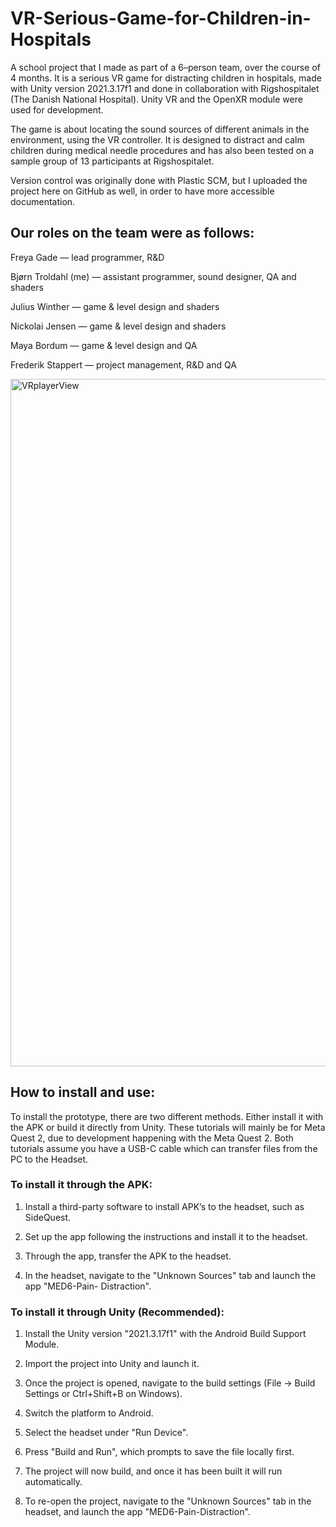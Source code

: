 # VR-Serious-Game-for-Children-in-Hospitals
A school project that I made as part of a 6–person team, over the course of 4 months. 
It is a serious VR game for distracting children in hospitals, made with Unity version 2021.3.17f1 and done in collaboration with Rigshospitalet (The Danish National Hospital). 
Unity VR and the OpenXR module were used for development.

The game is about locating the sound sources of different animals in the environment, using the VR controller. It is designed to distract and calm children during medical needle procedures
and has also been tested on a sample group of 13 participants at Rigshospitalet. 

Version control was originally done with Plastic SCM, but I uploaded the project here on GitHub as well, in order to have more accessible documentation.

## Our roles on the team were as follows:

Freya Gade — lead programmer, R&D

Bjørn Troldahl (me) — assistant programmer, sound designer, QA and shaders

Julius Winther — game & level design and shaders

Nickolai Jensen — game & level design and shaders

Maya Bordum — game & level design and QA

Frederik Stappert — project management, R&D and QA

<img src="https://github.com/user-attachments/assets/3d204dc4-9931-4313-8d39-720b0cc749bd" alt="VRplayerView" width="1100">

## How to install and use:

To install the prototype, there are two different methods. Either install it with the APK or
build it directly from Unity. These tutorials will mainly be for Meta Quest 2, due to development happening with the Meta Quest 2. Both tutorials assume you have a USB-C cable
which can transfer files from the PC to the Headset.

### To install it through the APK:
1. Install a third-party software to install APK’s to the headset, such as SideQuest.

2. Set up the app following the instructions and install it to the headset.

3. Through the app, transfer the APK to the headset.

4. In the headset, navigate to the "Unknown Sources" tab and launch the app "MED6-Pain-
Distraction".

### To install it through Unity (Recommended):
1. Install the Unity version "2021.3.17f1" with the Android Build Support Module.

2. Import the project into Unity and launch it.

3. Once the project is opened, navigate to the build settings (File → Build Settings or
Ctrl+Shift+B on Windows).

4. Switch the platform to Android.

5. Select the headset under "Run Device".

6. Press "Build and Run", which prompts to save the file locally first.

7. The project will now build, and once it has been built it will run automatically.

8. To re-open the project, navigate to the "Unknown Sources" tab in the headset, and
launch the app "MED6-Pain-Distraction".
